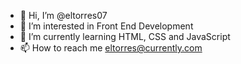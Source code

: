 - 👋 Hi, I’m @eltorres07
- 👀 I’m interested in Front End Development
- 🌱 I’m currently learning HTML, CSS and JavaScript
- 📫 How to reach me 
eltorres@currently.com
<!---
eltorres07/eltorres07 is a ✨ special ✨ repository because its `README.md` (this file) appears on your GitHub profile.
You can click the Preview link to take a look at your changes.
--->
